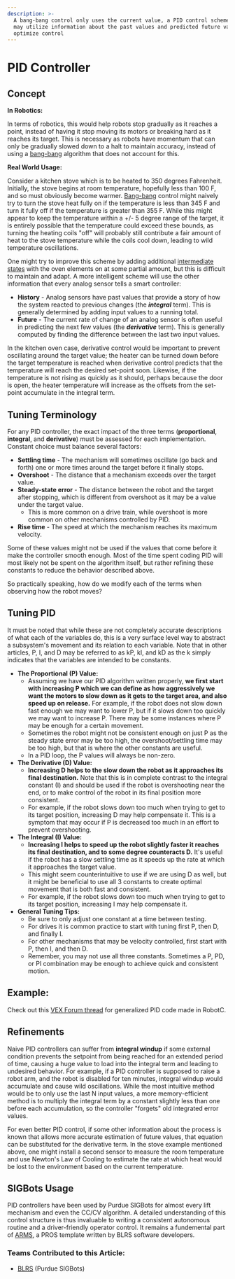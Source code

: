 ```yaml
---
description: >-
  A bang-bang control only uses the current value, a PID control schemes also
  may utilize information about the past values and predicted future values to
  optimize control
---
```


# PID Controller

## Concept

**In Robotics:**

In terms of robotics, this would help robots stop gradually as it reaches a point, instead of having it stop moving its motors or breaking hard as it reaches its target. This is necessary as robots have momentum that can only be gradually slowed down to a halt to maintain accuracy, instead of using a [bang-bang](bang-bang.md) algorithm that does not account for this.

**Real World Usage:**

Consider a kitchen stove which is to be heated to 350 degrees Fahrenheit. Initially, the stove begins at room temperature, hopefully less than 100 F, and so must obviously become warmer. [Bang-bang](bang-bang.md) control might naively try to turn the stove heat fully on if the temperature is less than 345 F and turn it fully off if the temperature is greater than 355 F. While this might appear to keep the temperature within a +/- 5 degree range of the target, it is entirely possible that the temperature could exceed these bounds, as turning the heating coils "off" will probably still contribute a fair amount of heat to the stove temperature while the coils cool down, leading to wild temperature oscillations.

One might try to improve this scheme by adding additional [intermediate states](../general/finite-state-machine.md) with the oven elements on at some partial amount, but this is difficult to maintain and adapt. A more intelligent scheme will use the other information that every analog sensor tells a smart controller:

* **History** - Analog sensors have past values that provide a story of how the system reacted to previous changes (the _**integral**_ term). This is generally determined by adding input values to a running total.
* **Future** - The current rate of change of an analog sensor is often useful in predicting the next few values (the _**derivative**_ term). This is generally computed by finding the difference between the last two input values.

In the kitchen oven case, derivative control would be important to prevent oscillating around the target value; the heater can be turned down before the target temperature is reached when derivative control predicts that the temperature will reach the desired set-point soon. Likewise, if the temperature is not rising as quickly as it should, perhaps because the door is open, the heater temperature will increase as the offsets from the set-point accumulate in the integral term.

## Tuning Terminology

For any PID controller, the exact impact of the three terms (**proportional**, **integral**, and **derivative**) must be assessed for each implementation. Constant choice must balance several factors:

* **Settling time** - The mechanism will sometimes oscillate (go back and forth) one or more times around the target before it finally stops.&#x20;
* **Overshoot** - The distance that a mechanism exceeds over the target value.&#x20;
* **Steady-state error** - The distance between the robot and the target after stopping, which is different from overshoot as it may be a value under the target value.&#x20;
  * This is more common on a drive train, while overshoot is more common on other mechanisms controlled by PID.&#x20;
* **Rise time** - The speed at which the mechanism reaches its maximum velocity.&#x20;

Some of these values might not be used if the values that come before it make the controller smooth enough. Most of the time spent coding PID will most likely not be spent on the algorithm itself, but rather refining these constants to reduce the behavior described above.&#x20;

So practically speaking, how do we modify each of the terms when observing how the robot moves?&#x20;

## Tuning PID

It must be noted that while these are not completely accurate descriptions of what each of the variables do, this is a very surface level way to abstract a subsystem's movement and its relation to each variable. Note that in other articles, P, I, and D may be referred to as kP, kI, and kD as the k simply indicates that the variables are intended to be constants.&#x20;

* **The Proportional (P) Value:**
  * Assuming we have our PID algorithm written properly, **we first start with increasing P which we can define as how aggressively we want the motors to slow down as it gets to the target area, and also speed up on release.** For example, if the robot does not slow down fast enough we may want to lower P, but if it slows down too quickly we may want to increase P. There may be some instances where P may be enough for a certain movement.&#x20;
  * Sometimes the robot might not be consistent enough on just P as the steady state error may be too high, the overshoot/settling time may be too high, but that is where the other constants are useful.&#x20;
  * In a PID loop, the P values will always be non-zero.&#x20;
* **The Derivative (D) Value:**
  * **Increasing D helps to the slow down the robot as it approaches its final destination.** Note that this is in complete contrast to the integral constant (I) and should be used if the robot is overshooting near the end, or to make control of the robot in its final position more consistent.&#x20;
  * For example, if the robot slows down too much when trying to get to its target position, increasing D may help compensate it. This is a symptom that may occur if P is decreased too much in an effort to prevent overshooting.&#x20;
* **The Integral (I) Value:**&#x20;
  * **Increasing I helps to speed up the robot slightly faster it reaches its final destination, and to some degree counteracts D.** It's useful if the robot has a slow settling time as it speeds up the rate at which it approaches the target value.&#x20;
  * This might seem counterintuitive to use if we are using D as well, but it might be beneficial to use all 3 constants to create optimal movement that is both fast and consistent.&#x20;
  * For example, if the robot slows down too much when trying to get to its target position, increasing I may help compensate it.&#x20;
* **General Tuning Tips:**
  * Be sure to only adjust one constant at a time between testing.&#x20;
  * For drives it is common practice to start with tuning first P, then D, and finally I.&#x20;
  * For other mechanisms that may be velocity controlled, first start with P, then I, and then D.&#x20;
  * Remember, you may not use all three constants. Sometimes a P, PD, or PI combination may be enough to achieve quick and consistent motion.&#x20;

## Example:

Check out this [VEX Forum thread](https://www.vexforum.com/t/a-pid-controller-in-robotc/20105) for generalized PID code made in RobotC.

## Refinements

Naive PID controllers can suffer from **integral windup** if some external condition prevents the setpoint from being reached for an extended period of time, causing a huge value to load into the integral term and leading to undesired behavior. For example, if a PID controller is supposed to raise a robot arm, and the robot is disabled for ten minutes, integral windup would accumulate and cause wild oscillations. While the most intuitive method would be to only use the last N input values, a more memory-efficient method is to multiply the integral term by a constant slightly less than one before each accumulation, so the controller "forgets" old integrated error values.

For even better PID control, if some other information about the process is known that allows more accurate estimation of future values, that equation can be substituted for the derivative term. In the stove example mentioned above, one might install a second sensor to measure the room temperature and use Newton's Law of Cooling to estimate the rate at which heat would be lost to the environment based on the current temperature.

## SIGBots Usage

PID controllers have been used by Purdue SIGBots for almost every lift mechanism and even the CC/CV algorithm. A detailed understanding of this control structure is thus invaluable to writing a consistent autonomous routine and a driver-friendly operator control. It remains a fundemental part of [ARMS](https://github.com/purduesigbots/ARMS), a PROS template written by BLRS software developers.&#x20;

### Teams Contributed to this Article:

* [BLRS](https://purduesigbots.com/) (Purdue SIGBots)
